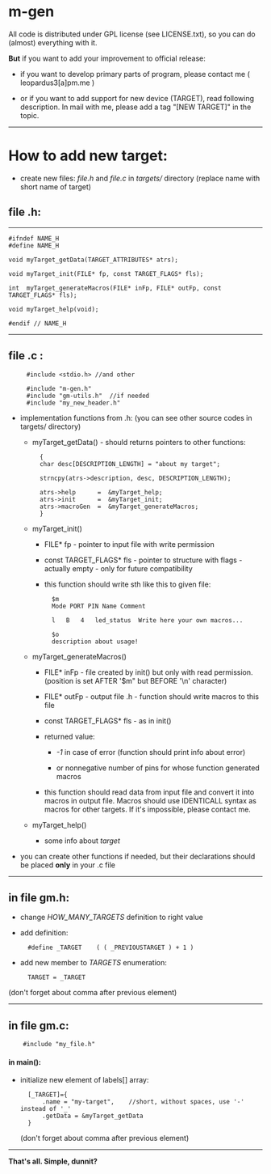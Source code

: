 m-gen
=====


All code is distributed under GPL license (see LICENSE.txt),
    so you can do (almost) everything with it.

__But__ if you want to add your improvement to official release:

- if you want to develop primary parts of program,
        please contact me ( leopardus3[a]pm.me )

- or if you want to add support for new device (TARGET),
        read following description.
        In mail with me, please add a tag "[NEW TARGET]" in the topic.


---
How to add new target:
======================

- create new files: _file.h_ and _file.c_ in _targets/_ directory (replace name with short name of target)



## file .h:


---
    #ifndef NAME_H
    #define NAME_H
    
    void myTarget_getData(TARGET_ATTRIBUTES* atrs);

    void myTarget_init(FILE* fp, const TARGET_FLAGS* fls);

    int  myTarget_generateMacros(FILE* inFp, FILE* outFp, const TARGET_FLAGS* fls);

    void myTarget_help(void);

    #endif // NAME_H
---



## file .c :

         #include <stdio.h> //and other
         
         #include "m-gen.h"
         #include "gm-utils.h"  //if needed
         #include "my_new_header.h"



- implementation functions from .h: (you can see other source codes in targets/ directory)



    - myTarget_getData() - should returns pointers to other functions:

            {
            char desc[DESCRIPTION_LENGTH] = "about my target";
        
            strncpy(atrs->description, desc, DESCRIPTION_LENGTH);
        
            atrs->help      =  &myTarget_help;
            atrs->init      =  &myTarget_init;
            atrs->macroGen  =  &myTarget_generateMacros;
            }


    - myTarget_init()
        - FILE* fp - pointer to input file with write permission
        
        - const TARGET_FLAGS* fls - pointer to structure with flags - actually empty - only for future compatibility
        
        - this function should write sth like this to given file:
        
                $m
                Mode PORT PIN Name Comment
                
                l	B	4	led_status	Write here your own macros...
                
                $o
                description about usage!
               

    - myTarget_generateMacros()
        
        - FILE* inFp - file created by init() but only with read permission.
            (position is set AFTER '$m" but BEFORE '\n' character)
       
        - FILE* outFp - output file .h - function should write macros to this file
        
        -  const TARGET_FLAGS* fls - as in init()
        
        -  returned value:
            -  _-1_ in case of error (function should print info about error)
            
            -  or nonnegative number of pins for whose function generated macros
        
        - this function should read data from input file and convert it into macros in output file.
            Macros should use IDENTICALL syntax as macros for other targets. If it's impossible, please contact me. 


    - myTarget_help()
        
        - some info about _target_

- you can create other functions if needed, but their declarations should be placed __only__ in your .c file

---

## in file gm.h:

- change *HOW_MANY_TARGETS* definition to right value

- add definition:

        #define _TARGET    ( ( _PREVIOUSTARGET ) + 1 )

- add new member to *TARGETS* enumeration:

        TARGET = _TARGET

(don't forget about comma after previous element)


---

## in file gm.c:

        #include "my_file.h"

#### in main():

- initialize new element of labels[] array:


        [_TARGET]={
            .name = "my-target",    //short, without spaces, use '-' instead of '_'
            .getData = &myTarget_getData
        }
    
    (don't forget about comma after previous element)



---

__That's all. Simple, dunnit?__

